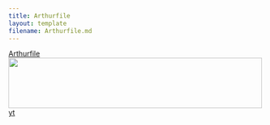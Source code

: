 ```yaml
---
title: Arthurfile
layout: template
filename: Arthurfile.md
---
```

[Arthurfile](https://lexvolleyball.github.io/Arthurfile)
<img src="https://github.com/lexvolleyball/lexvolleyball.github.io/assets/125224420/c5b31363-35d6-4e65-8d22-c4752bfddc8a" width="500px" height="100px">
<a href="youtube.com">yt</a>
